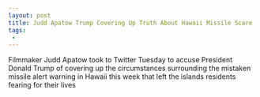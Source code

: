 ```yaml
---
layout: post
title: Judd Apatow Trump Covering Up Truth About Hawaii Missile Scare
tags:
 -
---
```

Filmmaker Judd Apatow took to Twitter Tuesday to accuse President Donald Trump of covering up the circumstances surrounding the mistaken missile alert warning in Hawaii this week that left the islands residents fearing for their lives
